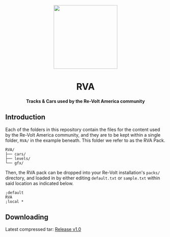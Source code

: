 <p align="center">
  <img height="200" width="200" src="https://avatars.githubusercontent.com/u/79736314?s=200&v=4" />
</p>

<h1 align="center">RVA</h1>

<h4 align="center">Tracks &amp; Cars used by the Re-Volt America community</h4>

## Introduction

Each of the folders in this repository contain the files for the content used by the Re-Volt America community, 
and they are to be kept within a single folder, `RVA/` in the example beneath. This folder we refer to as the
RVA Pack.

```
RVA/
├── cars/
├── levels/
└── gfx/
```

Then, the RVA pack can be dropped into your Re-Volt installation's `packs/` directory, and loaded in by
either editing `default.txt` or `sample.txt` within said location as indicated below.

```
;default
RVA
;local *
```

## Downloading

Latest compressed tar: <a href="https://github.com/Re-Volt-America/RVA/releases/download/v1.0/RVA.tar">Release v1.0</a>

